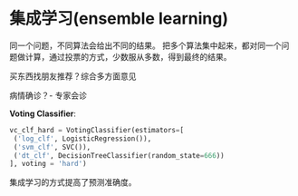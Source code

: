 # 集成学习(ensemble learning)


同一个问题，不同算法会给出不同的结果。 把多个算法集中起来，都对同一个问题做计算，通过投票的方式，少数服从多数，得到最终的结果。

买东西找朋友推荐？综合多方面意见

病情确诊？- 专家会诊

**Voting Classifier**: 
```python
vc_clf_hard = VotingClassifier(estimators=[
 ('log_clf', LogisticRegression()),
 ('svm_clf', SVC()),
 ('dt_clf', DecisionTreeClassifier(random_state=666))   
], voting = 'hard')
```

集成学习的方式提高了预测准确度。








